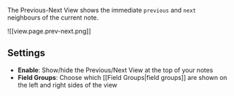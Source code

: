 The Previous-Next View shows the immediate `previous` and `next` neighbours of the current note.

![[view.page.prev-next.png]]

## Settings

- **Enable**: Show/hide the Previous/Next View at the top of your notes
- **Field Groups**: Choose which [[Field Groups|field groups]] are shown on the left and right sides of the view
